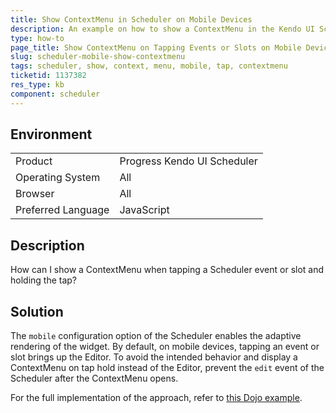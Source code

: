 ```yaml
---
title: Show ContextMenu in Scheduler on Mobile Devices
description: An example on how to show a ContextMenu in the Kendo UI Scheduler on mobile devices.
type: how-to
page_title: Show ContextMenu on Tapping Events or Slots on Mobile Devices | Kendo UI Scheduler for jQuery
slug: scheduler-mobile-show-contextmenu
tags: scheduler, show, context, menu, mobile, tap, contextmenu
ticketid: 1137382
res_type: kb
component: scheduler
---
```


## Environment

<table>
 <tr>
  <td>Product</td>
  <td>Progress Kendo UI Scheduler</td>
 </tr>
 <tr>
  <td>Operating System</td>
  <td>All</td>
 </tr>
 <tr>
  <td>Browser</td>
  <td>All</td>
 </tr>
 <tr>
  <td>Preferred Language</td>
  <td>JavaScript</td>
 </tr>
</table>

## Description

How can I show a ContextMenu when tapping a Scheduler event or slot and holding the tap?

## Solution

The `mobile` configuration option of the Scheduler enables the adaptive rendering of the widget. By default, on mobile devices, tapping an event or slot brings up the Editor. To avoid the intended behavior and display a ContextMenu on tap hold instead of the Editor, prevent the `edit` event of the Scheduler after the ContextMenu opens.

For the full implementation of the approach, refer to [this Dojo example](https://dojo.telerik.com/oLIxu).
